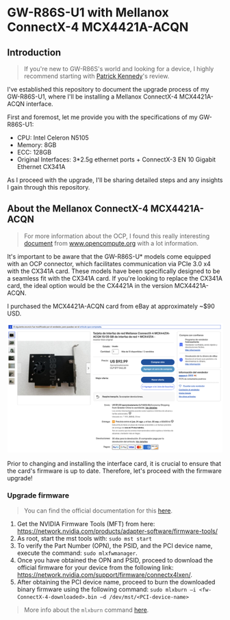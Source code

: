 # GW-R86S-U1 with Mellanox ConnectX-4 MCX4421A-ACQN

## Introduction
> If you're new to GW-R86S's world and looking for a device, I highly recommend starting with [Patrick Kennedy](https://www.servethehome.com/the-gowin-r86s-revolution-low-power-2-5gbe-and-10gbe-intel-nvidia/)'s review.

I've established this repository to document the upgrade process of my GW-R86S-U1, where I'll be installing a Mellanox ConnectX-4 MCX4421A-ACQN interface.

First and foremost, let me provide you with the specifications of my GW-R86S-U1:

* CPU: Intel Celeron N5105
* Memory: 8GB
* ECC: 128GB
* Original Interfaces: 3*2.5g ethernet ports + ConnectX-3 EN 10 Gigabit Ethernet CX341A

As I proceed with the upgrade, I'll be sharing detailed steps and any insights I gain through this repository.

## About the Mellanox ConnectX-4 MCX4421A-ACQN

> For more information about the OCP, I found this really interesting [document](https://www.opencompute.org/documents/ocp-mezz-2-0-rev1-1-20200103-nocb-pdf) from www.opencompute.org with a lot information.

It's important to be aware that the GW-R86S-U* models come equipped with an OCP connector, which facilitates communication via PCIe 3.0 x4 with the CX341A card. These models have been specifically designed to be a seamless fit with the CX341A card. If you're looking to replace the CX341A card, the ideal option would be the CX4421A in the version MCX4421A-ACQN.

I purchased the MCX4421A-ACQN card from eBay at approximately ~$90 USD.

![Ebay MCX4421A-ACQN card used.](https://github.com/camilo-nunez/r86s-25g/blob/9d09ede85fda08aa975fab1a98c3d80bfffdead1/imgs/552eed7eb070f074.png)

Prior to changing and installing the interface card, it is crucial to ensure that the card's firmware is up to date. Therefore, let's proceed with the firmware upgrade!

### Upgrade firmware

> You can find the official documentation for this [here](https://network.nvidia.com/support/firmware/nic/).

1. Get the NVIDIA Firmware Tools (MFT) from here: https://network.nvidia.com/products/adapter-software/firmware-tools/
2. As root, start the mst tools with: `sudo mst start`
3. To verify the Part Number (OPN), the PSID, and the PCI device name, execute the command: `sudo mlxfwmanager`.
4. Once you have obtained the OPN and PSID, proceed to download the official firmware for your device from the following link: https://network.nvidia.com/support/firmware/connectx4lxen/.
5. After obtaining the PCI device name, proceed to burn the downloaded binary firmware using the following command: `sudo mlxburn –i <fw-ConnectX-4-downloaded>.bin –d /dev/mst/<PCI-device-name>`
> More info about the `mlxburn` command [here](https://docs.nvidia.com/networking/pages/viewpage.action?pageId=12013137).